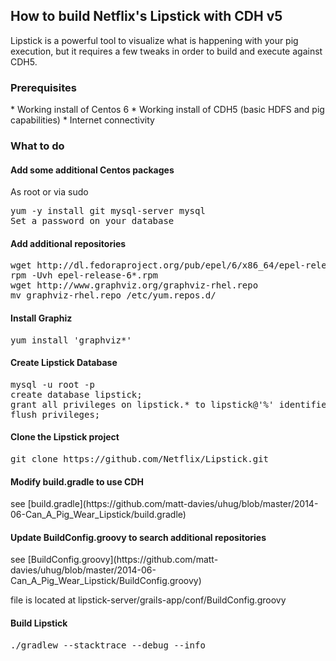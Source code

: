 <h2>How to build Netflix's Lipstick with CDH v5</h2>

Lipstick is a powerful tool to visualize what is happening with your pig execution, but it requires a few tweaks in order to build and execute against CDH5.

<h3>Prerequisites</h3>
* Working install of Centos 6
* Working install of CDH5 (basic HDFS and pig capabilities)
* Internet connectivity

<h3>What to do</h3>
<h4>Add some additional Centos packages</h4>
As root or via sudo 
<pre>yum -y install git mysql-server mysql
Set a password on your database</pre>

<h4>Add additional repositories</h4>
<pre>wget http://dl.fedoraproject.org/pub/epel/6/x86_64/epel-release-6-8.noarch.rpm
rpm -Uvh epel-release-6*.rpm
wget http://www.graphviz.org/graphviz-rhel.repo
mv graphviz-rhel.repo /etc/yum.repos.d/</pre>

<h4>Install Graphiz</h4>
<pre>yum install 'graphviz*'</pre>

<h4>Create Lipstick Database</h4>
<pre>mysql -u root -p
create database lipstick;
grant all privileges on lipstick.* to lipstick@'%' identified by 'lipstick’;
flush privileges;</pre>

<h4>Clone the Lipstick project</h4>
<pre>git clone https://github.com/Netflix/Lipstick.git</pre>

<h4>Modify build.gradle to use CDH</h4>
see [build.gradle](https://github.com/matt-davies/uhug/blob/master/2014-06-Can_A_Pig_Wear_Lipstick/build.gradle)

<h4>Update BuildConfig.groovy to search additional repositories</h4>
see [BuildConfig.groovy](https://github.com/matt-davies/uhug/blob/master/2014-06-Can_A_Pig_Wear_Lipstick/BuildConfig.groovy)

file is located at lipstick-server/grails-app/conf/BuildConfig.groovy

<h4>Build Lipstick</h4>
<pre>./gradlew --stacktrace --debug --info</pre>










